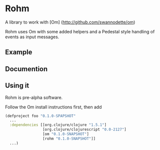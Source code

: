 # Rohm

A library to work with [Om] (http://github.com/swannodette/om) 

Rohm uses Om with some added helpers and a Pedestal style handling of events as input messages.

## Example

## Documention

## Using it

Rohm is pre-alpha software.

Follow the  Om install instructions first, then add

```clj
(defproject foo "0.1.0-SPAPSHOT"
  ...
  :dependencies [[org.clojure/clojure "1.5.1"]
                 [org.clojure/clojurescript "0.0-2127"]
                 [om "0.1.0-SNAPSHOT"]
                 [rohm "0.1.0-SNAPSHOT"]]
  ...)
```


